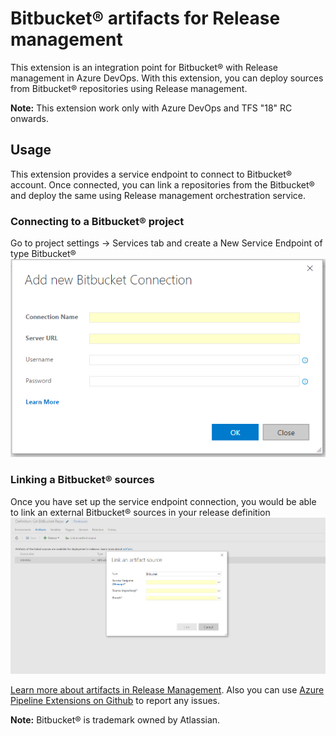 # Bitbucket&reg; artifacts for Release management

This extension is an integration point for Bitbucket&reg; with Release management in Azure DevOps. With this extension, you can deploy sources from Bitbucket&reg; repositories using Release management. 

**Note:** This extension work only with Azure DevOps and TFS "18" RC onwards. 

## Usage
This extension provides a service endpoint to connect to Bitbucket&reg; account. Once connected, you can link a repositories from the Bitbucket&reg; and deploy the same using Release management orchestration service.

### Connecting to a Bitbucket&reg; project
Go to project settings -> Services tab and create a New Service Endpoint of type Bitbucket&reg;
![Creating a Bitbucket&reg; endpoint connection](images/screen1.png)


### Linking a Bitbucket&reg; sources
Once you have set up the service endpoint connection, you would be able to link an external Bitbucket&reg; sources in your release definition
![Linking Bitbucket&reg; artifact](images/screen2.png)

[Learn more about artifacts in Release Management](https://msdn.microsoft.com/library/vs/alm/release/author-release-definition/understanding-artifacts). Also you can use [Azure Pipeline Extensions on Github](https://github.com/Microsoft/azure-pipelines-extensions/issues) to report any issues.

**Note:** Bitbucket&reg; is trademark owned by Atlassian.
